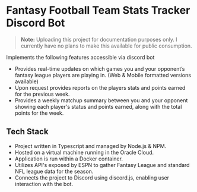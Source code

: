 # Fantasy Football Team Stats Tracker Discord Bot
> **Note:** Uploading this project for documentation purposes only. I currently have no plans to make this available for public consumption.

Implements the following features accessible via discord bot
- Provides real-time updates on which games you and your opponent’s fantasy league players are playing in. (Web & Mobile formatted versions available)
- Upon request provides reports on the players stats and points earned for the previous week.
- Provides a weekly matchup summary between you and your opponent showing each player's status and points earned, along with the total points for the week.

## Tech Stack

- Project written in Typescript and managed by Node.js & NPM.
- Hosted on a virtual machine running in the Oracle Cloud.
- Application is run within a Docker container.
- Utilizes API's exposed by ESPN to gather Fantasy League and standard NFL league data for the season.
- Connects the project to Discord using discord.js, enabling user interaction with the bot.

